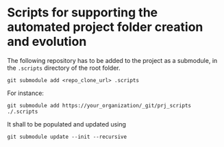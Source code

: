 # Scripts for supporting the automated project folder creation and evolution

The following repository has to be added to the project as a submodule, in the `.scripts` directory of the root folder.

```
git submodule add <repo_clone_url> .scripts
```

For instance:

```
git submodule add https://your_organization/_git/prj_scripts ./.scripts
```

It shall to be populated and updated using

```
git submodule update --init --recursive
```

